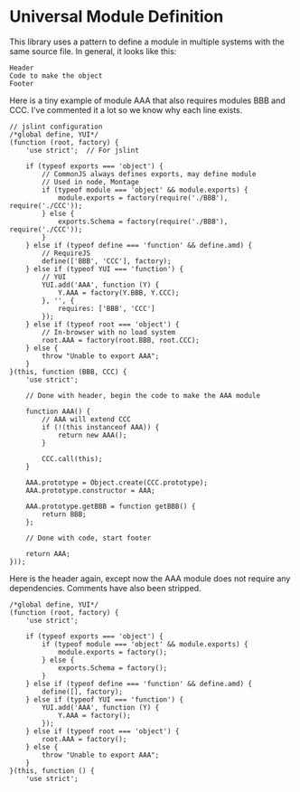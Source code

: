 Universal Module Definition
===========================

This library uses a pattern to define a module in multiple systems with the same source file.  In general, it looks like this:

    Header
	Code to make the object
	Footer

Here is a tiny example of module AAA that also requires modules BBB and CCC.  I've commented it a lot so we know why each line exists.

	// jslint configuration
	/*global define, YUI*/
	(function (root, factory) {
		'use strict';  // For jslint

		if (typeof exports === 'object') {
			// CommonJS always defines exports, may define module
			// Used in node, Montage
			if (typeof module === 'object' && module.exports) {
				module.exports = factory(require('./BBB'), require('./CCC'));
			} else {
				exports.Schema = factory(require('./BBB'), require('./CCC'));
			}
		} else if (typeof define === 'function' && define.amd) {
			// RequireJS
			define(['BBB', 'CCC'], factory);
		} else if (typeof YUI === 'function') {
			// YUI
			YUI.add('AAA', function (Y) {
				Y.AAA = factory(Y.BBB, Y.CCC);
			}, '', {
				requires: ['BBB', 'CCC']
			});
		} else if (typeof root === 'object') {
			// In-browser with no load system
			root.AAA = factory(root.BBB, root.CCC);
		} else {
			throw "Unable to export AAA";
		}
	}(this, function (BBB, CCC) {
		'use strict';

		// Done with header, begin the code to make the AAA module

		function AAA() {
			// AAA will extend CCC
			if (!(this instanceof AAA)) {
				return new AAA();
			}

			CCC.call(this);
		}

		AAA.prototype = Object.create(CCC.prototype);
		AAA.prototype.constructor = AAA;

		AAA.prototype.getBBB = function getBBB() {
			return BBB;
		};

		// Done with code, start footer

		return AAA;
	}));

Here is the header again, except now the AAA module does not require any dependencies.  Comments have also been stripped.

	/*global define, YUI*/
	(function (root, factory) {
		'use strict';

		if (typeof exports === 'object') {
			if (typeof module === 'object' && module.exports) {
				module.exports = factory();
			} else {
				exports.Schema = factory();
			}
		} else if (typeof define === 'function' && define.amd) {
			define([], factory);
		} else if (typeof YUI === 'function') {
			YUI.add('AAA', function (Y) {
				Y.AAA = factory();
			});
		} else if (typeof root === 'object') {
			root.AAA = factory();
		} else {
			throw "Unable to export AAA";
		}
	}(this, function () {
		'use strict';
